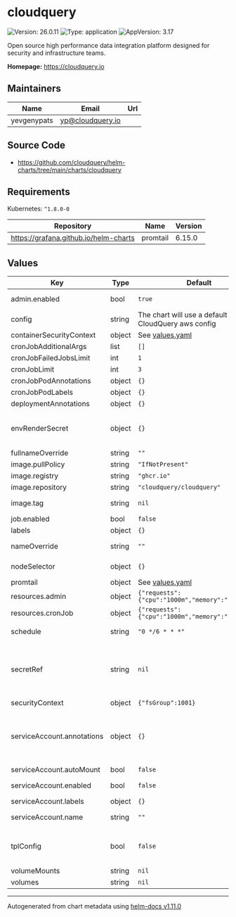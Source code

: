 # cloudquery

![Version: 26.0.11](https://img.shields.io/badge/Version-26.0.11-informational?style=flat-square) ![Type: application](https://img.shields.io/badge/Type-application-informational?style=flat-square) ![AppVersion: 3.17](https://img.shields.io/badge/AppVersion-3.17-informational?style=flat-square)

Open source high performance data integration platform designed for security and infrastructure teams.

**Homepage:** <https://cloudquery.io>

## Maintainers

| Name | Email | Url |
| ---- | ------ | --- |
| yevgenypats | <yp@cloudquery.io> |  |

## Source Code

* <https://github.com/cloudquery/helm-charts/tree/main/charts/cloudquery>

## Requirements

Kubernetes: `^1.8.0-0`

| Repository | Name | Version |
|------------|------|---------|
| https://grafana.github.io/helm-charts | promtail | 6.15.0 |

## Values

| Key | Type | Default | Description |
|-----|------|---------|-------------|
| admin.enabled | bool | `true` | Enable admin container useful for debugging into cloudquery |
| config | string | The chart will use a default CloudQuery aws config | CloudQuery cloudquery.yml content |
| containerSecurityContext | object | See [values.yaml](./values.yaml) | Container security context |
| cronJobAdditionalArgs | list | `[]` |  |
| cronJobFailedJobsLimit | int | `1` | Number of failed cronjobs to retain. |
| cronJobLimit | int | `3` | Number of successful cronjobs to retain. |
| cronJobPodAnnotations | object | `{}` |  |
| cronJobPodLabels | object | `{}` |  |
| deploymentAnnotations | object | `{}` |  |
| envRenderSecret | object | `{}` | Sensible environment variables that will be rendered as new secret object This can be useful for auth tokens, etc Make sure not to commit sensitive values to git!! Better use AWS Secret manager (or any other) |
| fullnameOverride | string | `""` |  |
| image.pullPolicy | string | `"IfNotPresent"` |  |
| image.registry | string | `"ghcr.io"` |  |
| image.repository | string | `"cloudquery/cloudquery"` |  |
| image.tag | string | `nil` | Overrides the image tag whose default is the chart appVersion |
| job.enabled | bool | `false` | Create a job that runs once upon installation. |
| labels | object | `{}` |  |
| nameOverride | string | `""` | Partially override common.names.fullname template (will maintain the release name) |
| nodeSelector | object | `{}` | Optional. Adds the nodeSelector to the admin pod and cronjob. |
| promtail | object | See [values.yaml](./values.yaml) | Promtail sub-chart configuration |
| resources.admin | object | `{"requests":{"cpu":"1000m","memory":"1024Mi"}}` | Optional. Resource requests/ limit for admin pod. |
| resources.cronJob | object | `{"requests":{"cpu":"1000m","memory":"1024Mi"}}` | Optional. Resource requests/ limit for cronJob. |
| schedule | string | `"0 */6 * * *"` | Schedule fetch time Every 6 hours. More information at: https://crontab.guru/#0_0_*_*_* |
| secretRef | string | `nil` | Reference to an external secret that contains sensible environment variables This option is useful to avoid store sensitive values in Git. You need to create the secret manually and reference it. If secretRef is used, the envRenderSecret parameter will be omitted (in case that it has content). |
| securityContext | object | `{"fsGroup":1001}` | Pod security context |
| serviceAccount.annotations | object | `{}` | Additional custom annotations for the ServiceAccount to associate an AWS IAM role with service-account you need to add the following annotations. For more info checkout: https://docs.aws.amazon.com/eks/latest/userguide/specify-service-account-role.html eks.amazonaws.com/role-arn: arn:aws:iam::ACCOUNT_ID:role/ROLE |
| serviceAccount.autoMount | bool | `false` | Auto-mount the service account token in the pod |
| serviceAccount.enabled | bool | `false` | Enable service account (Note: Service Account will only be automatically created if `serviceAccount.name` is not set) |
| serviceAccount.labels | object | `{}` | Additional custom label for the ServiceAccount |
| serviceAccount.name | string | `""` | Name of an already existing service account. Setting this value disables the automatic service account creation |
| tplConfig | bool | `false` | Pass the configuration directives and envRenderSecret through Helm's templating engine. # ref: https://helm.sh/docs/developing_charts/#using-the-tpl-function |
| volumeMounts | string | `nil` |  |
| volumes | string | `nil` |  |

----------------------------------------------
Autogenerated from chart metadata using [helm-docs v1.11.0](https://github.com/norwoodj/helm-docs/releases/v1.11.0)
